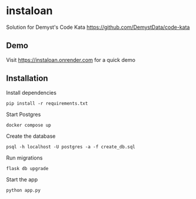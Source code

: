# instaloan

Solution for Demyst's Code Kata https://github.com/DemystData/code-kata

## Demo

Visit https://instaloan.onrender.com for a quick demo

## Installation

Install dependencies

```
pip install -r requirements.txt
```

Start Postgres

```
docker compose up
```

Create the database

```
psql -h localhost -U postgres -a -f create_db.sql
```

Run migrations

```
flask db upgrade
```

Start the app

```
python app.py
```
